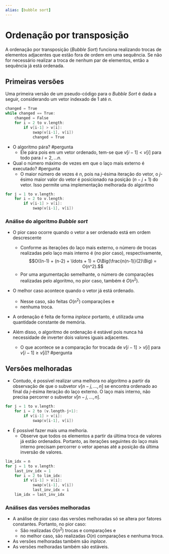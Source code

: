 ```yaml
---
alias: [bubble sort]
---
```


# Ordenação por transposição

A ordenação por transposição (*Bubble Sort*) funciona realizando trocas de elementos adjacentes que estão fora de ordem em uma sequência. Se não for necessário realizar a troca de nenhum par de elementos, então a sequência já está ordenada. 

## Primeiras versões 
Uma primeira versão de um pseudo-código para o *Bubble Sort* é dada a seguir, considerando um vetor indexado de $1$ até $n$.

```cpp
changed = True
while changed == True:
	changed = False
	for i = 2 to v.length:
		if v[i-1] > v[i]:
			swap(v[i-1], v[i])
			changed = True
```

- O algoritmo pára? #pergunta 
	- Ele pára pois em um vetor ordenado, tem-se que $v[i-1] < v[i]$ para todo para $i=2, \ldots n$.
- Qual o número máximo de vezes em que o laço mais externo é executado? #pergunta 
	- O maior número de vezes é $n$, pois na $j$-ésima iteração do vetor, o $j$-ésimo maior valor do vetor é posicionado na posição $(n-j+1)$ do vetor. Isso permite uma implementação melhorada do algoritmo

```cpp
for j = 1 to v.length:
	for i = 2 to v.length:
		if v[i-1] > v[i]:
			swap(v[i-1], v[i])
```


### Análise do algoritmo *Bubble sort*
- O pior caso ocorre quando o vetor a ser ordenado está em ordem descrescente
	- Conforme as iterações do laço mais externo, o número de trocas realizadas pelo laço mais interno é (no pior caso), respectivamente, $$O((n-1) + (n-2) + \ldots + 1) = O\Big(\frac{n(n-1)}{2}\Big) = O(n^2).$$
	- Por uma argumentação semelhante, o número de comparações realizadas pelo algoritmo, no pior caso, também é $O(n^2)$.
- O melhor caso acontece quando o vetor já está ordenado. 
	- Nesse caso, são feitas $O(n^2)$ comparações e
	- nenhuma troca.

- A ordenação é feita de forma *inplace* portanto, é utilizada uma quantidade constante de memória. 

- Além disso, o algoritmo de ordenação é estável pois nunca há necessidade de inverter dois valores iguais adjacentes. 
	- O que acontece se a comparação for trocada de $v[i-1]> v[i]$ para $v[i-1] \geq v[i]$? #pergunta 


## Versões melhoradas

- Contudo, é possível realizar uma melhora no algoritmo a partir da observação de que o subvetor $v[n-j, \ldots, n]$ se encontra ordenado ao final da $j$-ésima iteração do laço externo. O laço mais interno, não precisa percorrer o subvetor $v[n-j, \ldots, n]$.

```cpp
for j = 1 to v.length:
	for i = 2 to (v.length-j+1):
		if v[i-1] > v[i]:
			swap(v[i-1], v[i])
```

- É possível fazer mais uma melhoria.
	- Observe que todos os elementos a partir da última troca de valores já estão ordenados. Portanto, as iterações seguintes do laço mais interno precisam percorrer o vetor apenas até a posição da última inversão de valores.


```cpp
lim_idx = n
for j = 1 to v.length:
	last_inv_idx = 1
	for i = 2 to lim_idx:
		if v[i-1] > v[i]:
			swap(v[i-1], v[i])
			last_inv_idx = i
	lim_idx = last_inv_idx
```

### Análises das versões melhoradas

- A análise de pior caso das versões melhoradas só se altera por fatores constantes. Portanto, no pior caso:
	- São realizadas $O(n^2)$ trocas e comparações e
	- no melhor caso, são realizadas $O(n)$ comparações e nenhuma troca.
- As versões melhoradas também são *inplace*.
- As versões melhoradas também são estáveis.